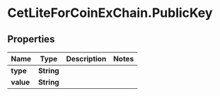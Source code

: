 # CetLiteForCoinExChain.PublicKey

## Properties
Name | Type | Description | Notes
------------ | ------------- | ------------- | -------------
**type** | **String** |  | 
**value** | **String** |  | 
